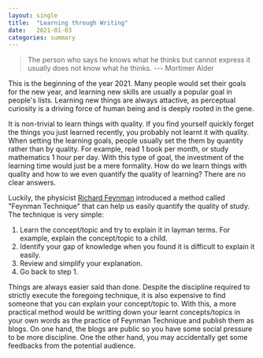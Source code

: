 ```yaml
---
layout: single
title:  "Learning through Writing"
date:   2021-01-03
categories: summary
---
```


> The person who says he knows what he thinks but cannot express it usually does not know what he thinks.  --- Mortimer Alder

This is the beginning of the year 2021. Many people would set their goals for the new year, and learning new skills are usually a popular goal in people's lists. Learning new things are always attactive, as perceptual curiosity is a driving force of human being and is deeply rooted in the gene. 

It is non-trivial to learn things with quality. If you find yourself quickly forget the things you just learned recently, you probably not learnt it with quality. When setting the learning goals, people usually set the them by quantity rather than by quality. For example, read 1 book per month, or study mathematics 1 hour per day. With this type of goal, the investment of the learning time would just be a mere formality. How do we learn things with quality and how to we even quantify the quality of learning? There are no clear answers.

Luckily, the physicist [Richard Feynman](https://en.wikipedia.org/wiki/Richard_Feynman) introduced a method called "Feynman Technique" that can help us easily quantify the quality of study. The technique is very simple:
1. Learn the concept/topic and try to explain it in layman terms. For example, explain the concept/topic to a child.
2. Identify your gap of knowledge when you found it is difficult to explain it easily.
3. Review and simplify your explanation.
4. Go back to step 1.

Things are always easier said than done. Despite the discipline required to strictly execute the foregoing technique, it is also expensive to find someone that you can explain your concept/topic to. With this, a more practical method would be writting down your learnt concepts/topics in your own words as the practice of Feynman Technique and publish them as blogs. 
On one hand, the blogs are public so you have some social pressure to be more discipline. One the other hand, you may accidentally get some feedbacks from the potential audience.